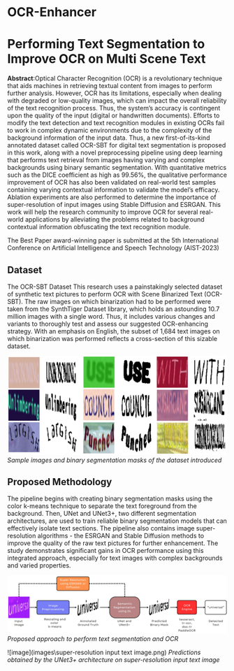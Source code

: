 # OCR-Enhancer

# Performing Text Segmentation to Improve OCR on Multi Scene Text

**Abstract**:Optical Character Recognition (OCR) is a revolutionary technique that aids machines in retrieving textual content from images to perform further analysis. However, OCR has its limitations, especially when dealing with degraded or low-quality images, which can impact the overall reliability of the text recognition process. Thus, the system’s accuracy is contingent upon the quality of the input (digital or handwritten documents). Efforts to modify the text detection and text recognition modules in existing OCRs fail to work in complex dynamic environments due to the complexity of the background information of the input data. Thus, a new first-of-its-kind annotated dataset called OCR-SBT for digital text segmentation is proposed in this work, along with a novel preprocessing pipeline using deep learning that performs text retrieval from images having varying and complex backgrounds using binary semantic segmentation. With quantitative metrics such as the DICE coefficient as high as 99.56%, the qualitative performance improvement of OCR has also been validated on real-world test samples containing varying contextual information to validate the model’s efficacy. Ablation experiments are also performed to determine the importance of super-resolution of input images using Stable Diffusion and ESRGAN. This work will help the research community to improve OCR for several real-world applications by alleviating the problems related to background contextual information obfuscating the text recognition module.

The Best Paper award-winning paper is submitted at the 5th International Conference on Artificial Intelligence and Speech Technology (AIST-2023)

## Dataset

The OCR-SBT Dataset This research uses a painstakingly selected dataset of synthetic text pictures to perform OCR with Scene Binarized Text (OCR-SBT). The raw images on which binarization had to be performed were taken from the SynthTiger Dataset library, which holds an astounding 10.7 million images with a single word. Thus, it includes various changes and variants to thoroughly test and assess our suggested OCR-enhancing strategy. With an emphasis on English, the subset of 1,684 text images on which binarization was performed reflects a cross-section of this sizable dataset.

![Dataset](images/dataset.png)
_Sample images and binary segmentation masks of the dataset introduced_

## Proposed Methodology

The pipeline begins with creating binary segmentation masks using the color k-means technique to separate the text foreground from the background. Then, UNet and UNet3+, two different segmentation architectures, are used to train reliable binary segmentation models that can effectively isolate text sections. The pipeline also contains image super-resolution algorithms - the ESRGAN and Stable Diffusion methods to improve the quality of the raw text pictures for further enhancement. The study demonstrates significant gains in OCR performance using this integrated approach, especially for text images with complex backgrounds and varied properties.

![Workflow](images/workflow.png)
_Proposed approach to perform text segmentation and OCR_

![image](images\super-resolution input text image.png)
_Predictions obtained by the UNet3+ architecture on super-resolution input text image_
